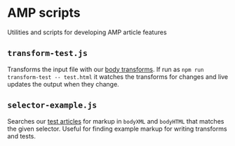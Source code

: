# AMP scripts

Utilities and scripts for developing AMP article features

## `transform-test.js`

Transforms the input file with our [body transforms](../server/lib/transforms/body.js). If run as `npm run transform-test -- test.html` it watches the transforms for changes and live updates the output when they change.

## `selector-example.js`

Searches our [test articles](../test/utils/test-uuids.js) for markup in `bodyXML` and `bodyHTML` that matches the given selector. Useful for finding example markup for writing transforms and tests.
